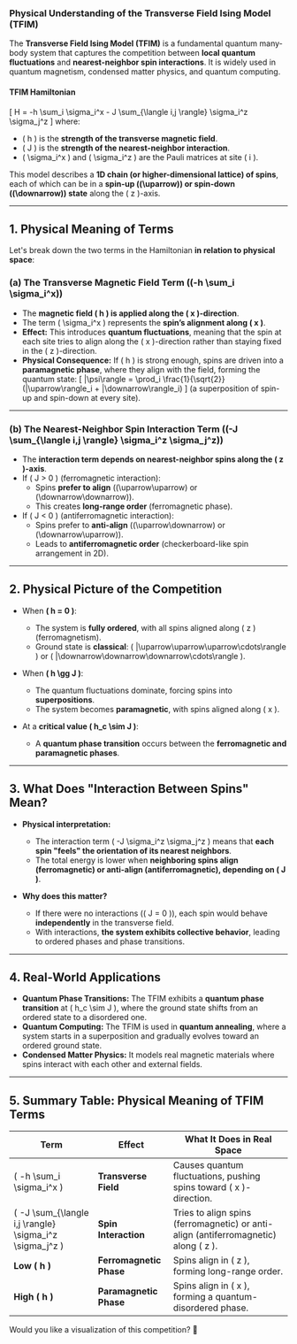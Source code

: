 ### **Physical Understanding of the Transverse Field Ising Model (TFIM)**  

The **Transverse Field Ising Model (TFIM)** is a fundamental quantum many-body system that captures the competition between **local quantum fluctuations** and **nearest-neighbor spin interactions**. It is widely used in quantum magnetism, condensed matter physics, and quantum computing.

#### **TFIM Hamiltonian**
\[
H = -h \sum_i \sigma_i^x - J \sum_{\langle i,j \rangle} \sigma_i^z \sigma_j^z
\]
where:
- \( h \) is the **strength of the transverse magnetic field**.
- \( J \) is the **strength of the nearest-neighbor interaction**.
- \( \sigma_i^x \) and \( \sigma_i^z \) are the Pauli matrices at site \( i \).

This model describes a **1D chain (or higher-dimensional lattice) of spins**, each of which can be in a **spin-up (\(\uparrow\)) or spin-down (\(\downarrow\)) state** along the \( z \)-axis.

---

## **1. Physical Meaning of Terms**
Let's break down the two terms in the Hamiltonian **in relation to physical space**:

### **(a) The Transverse Magnetic Field Term (\(-h \sum_i \sigma_i^x\))**
- The **magnetic field \( h \) is applied along the \( x \)-direction**.
- The term \( \sigma_i^x \) represents the **spin’s alignment along \( x \)**.
- **Effect:** This introduces **quantum fluctuations**, meaning that the spin at each site tries to align along the \( x \)-direction rather than staying fixed in the \( z \)-direction.
- **Physical Consequence:** If \( h \) is strong enough, spins are driven into a **paramagnetic phase**, where they align with the field, forming the quantum state:
  \[
  |\psi\rangle = \prod_i \frac{1}{\sqrt{2}} (|\uparrow\rangle_i + |\downarrow\rangle_i)
  \]
  (a superposition of spin-up and spin-down at every site).

---

### **(b) The Nearest-Neighbor Spin Interaction Term (\(-J \sum_{\langle i,j \rangle} \sigma_i^z \sigma_j^z\))**
- The **interaction term depends on nearest-neighbor spins along the \( z \)-axis**.
- If \( J > 0 \) (ferromagnetic interaction):
  - Spins **prefer to align** (\(\uparrow\uparrow\) or \(\downarrow\downarrow\)).
  - This creates **long-range order** (ferromagnetic phase).
- If \( J < 0 \) (antiferromagnetic interaction):
  - Spins prefer to **anti-align** (\(\uparrow\downarrow\) or \(\downarrow\uparrow\)).
  - Leads to **antiferromagnetic order** (checkerboard-like spin arrangement in 2D).

---

## **2. Physical Picture of the Competition**
- When **\( h = 0 \)**:
  - The system is **fully ordered**, with all spins aligned along \( z \) (ferromagnetism).
  - Ground state is **classical**: \( |\uparrow\uparrow\uparrow\cdots\rangle \) or \( |\downarrow\downarrow\downarrow\cdots\rangle \).

- When **\( h \gg J \)**:
  - The quantum fluctuations dominate, forcing spins into **superpositions**.
  - The system becomes **paramagnetic**, with spins aligned along \( x \).

- At a **critical value \( h_c \sim J \)**:
  - A **quantum phase transition** occurs between the **ferromagnetic and paramagnetic phases**.

---

## **3. What Does "Interaction Between Spins" Mean?**
- **Physical interpretation:**  
  - The interaction term \( -J \sigma_i^z \sigma_j^z \) means that **each spin "feels" the orientation of its nearest neighbors**.
  - The total energy is lower when **neighboring spins align (ferromagnetic) or anti-align (antiferromagnetic), depending on \( J \)**.

- **Why does this matter?**  
  - If there were no interactions (\( J = 0 \)), each spin would behave **independently** in the transverse field.
  - With interactions, **the system exhibits collective behavior**, leading to ordered phases and phase transitions.

---

## **4. Real-World Applications**
- **Quantum Phase Transitions:** The TFIM exhibits a **quantum phase transition** at \( h_c \sim J \), where the ground state shifts from an ordered state to a disordered one.
- **Quantum Computing:** The TFIM is used in **quantum annealing**, where a system starts in a superposition and gradually evolves toward an ordered ground state.
- **Condensed Matter Physics:** It models real magnetic materials where spins interact with each other and external fields.

---

## **5. Summary Table: Physical Meaning of TFIM Terms**
| **Term** | **Effect** | **What It Does in Real Space** |
|-----------|------------|--------------------------------|
| \( -h \sum_i \sigma_i^x \) | **Transverse Field** | Causes quantum fluctuations, pushing spins toward \( x \)-direction. |
| \( -J \sum_{\langle i,j \rangle} \sigma_i^z \sigma_j^z \) | **Spin Interaction** | Tries to align spins (ferromagnetic) or anti-align (antiferromagnetic) along \( z \). |
| **Low \( h \)** | **Ferromagnetic Phase** | Spins align in \( z \), forming long-range order. |
| **High \( h \)** | **Paramagnetic Phase** | Spins align in \( x \), forming a quantum-disordered phase. |

Would you like a visualization of this competition? 🚀

